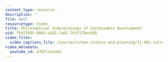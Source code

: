 ```yaml
---
content_type: resource
description: ''
file: null
resourcetype: Video
title: Philosophical Underpinnings of Sustainable Development
uid: f5d7fb95-00b3-a281-7a61-761f179ecdd5
video_files:
  video_captions_file: /courses/urban-studies-and-planning/11-601-introduction-to-environmental-policy-and-planning-fall-2016/scenario-presentations/scenario-6/philosophical-underpinnings-of-sustainable-development/A76FlzncnbU.vtt
video_metadata:
  youtube_id: A76FlzncnbU
---
```

